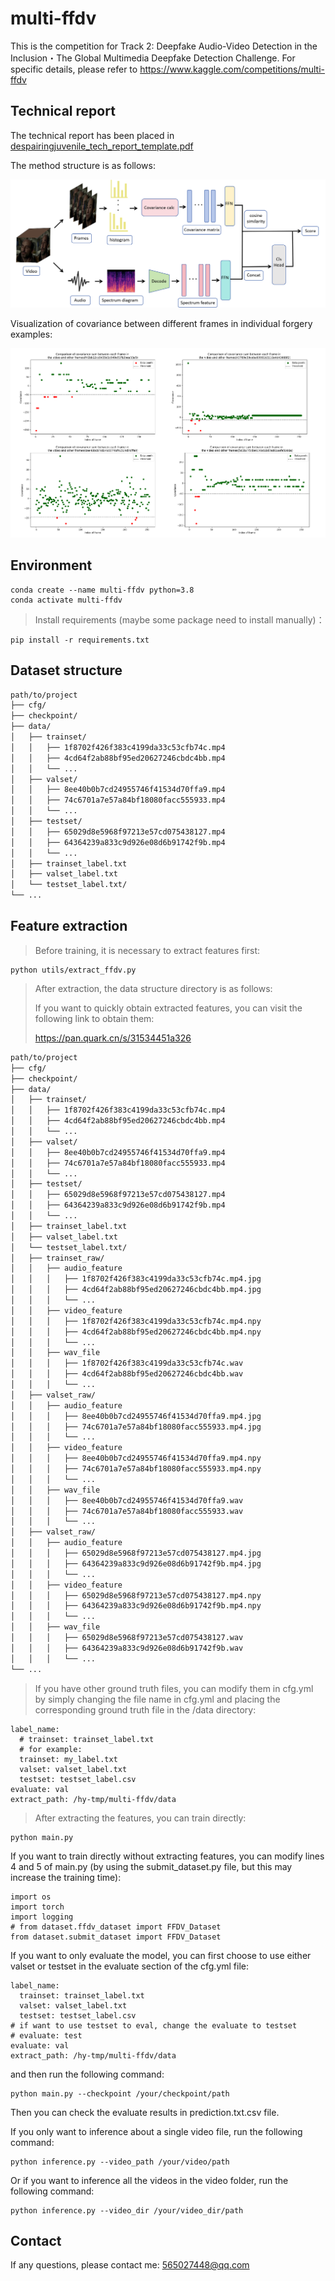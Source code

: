 # multi-ffdv
This is the competition for Track 2: Deepfake Audio-Video Detection in the Inclusion・The Global Multimedia Deepfake Detection Challenge. For specific details, please refer to https://www.kaggle.com/competitions/multi-ffdv

## Technical report

The technical report has been placed in [despairingjuvenile_tech_report_template.pdf](./despairingjuvenile_tech_report_template.pdf)

The method structure is as follows:

![framewor](assets/framework.png)



Visualization of covariance between different frames in individual forgery examples:

![covariance visualizetion](assets/cov_compare.png)

## Environment

```
conda create --name multi-ffdv python=3.8
conda activate multi-ffdv
```

> Install requirements (maybe some package need to install manually)：

```
pip install -r requirements.txt
```

## Dataset structure

```bash
path/to/project
├── cfg/
├── checkpoint/
├── data/
│   ├── trainset/
│   │   ├── 1f8702f426f383c4199da33c53cfb74c.mp4
│   │   ├── 4cd64f2ab88bf95ed20627246cbdc4bb.mp4
│   │   └── ...
│   ├── valset/
│   │   ├── 8ee40b0b7cd24955746f41534d70ffa9.mp4
│   │   ├── 74c6701a7e57a84bf18080facc555933.mp4
│   │   └── ...
│   ├── testset/
│   │   ├── 65029d8e5968f97213e57cd075438127.mp4
│   │   ├── 64364239a833c9d926e08d6b91742f9b.mp4
│   │   └── ...
│   ├── trainset_label.txt
│   ├── valset_label.txt
│   └── testset_label.txt/
└── ...
```

## Feature extraction

> Before training, it is necessary to extract features first:

```
python utils/extract_ffdv.py
```

> After extraction, the data structure directory is as follows:
>
> If you want to quickly obtain extracted features, you can visit the following link to obtain them:
>
> https://pan.quark.cn/s/31534451a326

```bash
path/to/project
├── cfg/
├── checkpoint/
├── data/
│   ├── trainset/
│   │   ├── 1f8702f426f383c4199da33c53cfb74c.mp4
│   │   ├── 4cd64f2ab88bf95ed20627246cbdc4bb.mp4
│   │   └── ...
│   ├── valset/
│   │   ├── 8ee40b0b7cd24955746f41534d70ffa9.mp4
│   │   ├── 74c6701a7e57a84bf18080facc555933.mp4
│   │   └── ...
│   ├── testset/
│   │   ├── 65029d8e5968f97213e57cd075438127.mp4
│   │   ├── 64364239a833c9d926e08d6b91742f9b.mp4
│   │   └── ...
│   ├── trainset_label.txt
│   ├── valset_label.txt
│   └── testset_label.txt/
│   ├── trainset_raw/
│   │   ├── audio_feature
│   │   │	├── 1f8702f426f383c4199da33c53cfb74c.mp4.jpg
│   │   │	├── 4cd64f2ab88bf95ed20627246cbdc4bb.mp4.jpg
│   │   │	└── ...
│   │   ├── video_feature
│   │   │	├── 1f8702f426f383c4199da33c53cfb74c.mp4.npy
│   │   │	├── 4cd64f2ab88bf95ed20627246cbdc4bb.mp4.npy
│   │   │	└── ...
│   │   ├── wav_file
│   │   │	├── 1f8702f426f383c4199da33c53cfb74c.wav
│   │   │	├── 4cd64f2ab88bf95ed20627246cbdc4bb.wav
│   │   │	└── ...
│   ├── valset_raw/
│   │   ├── audio_feature
│   │   │	├── 8ee40b0b7cd24955746f41534d70ffa9.mp4.jpg
│   │   │	├── 74c6701a7e57a84bf18080facc555933.mp4.jpg
│   │   │	└── ...
│   │   ├── video_feature
│   │   │	├── 8ee40b0b7cd24955746f41534d70ffa9.mp4.npy
│   │   │	├── 74c6701a7e57a84bf18080facc555933.mp4.npy
│   │   │	└── ...
│   │   ├── wav_file
│   │   │	├── 8ee40b0b7cd24955746f41534d70ffa9.wav
│   │   │	├── 74c6701a7e57a84bf18080facc555933.wav
│   │   │	└── ...
│   ├── valset_raw/
│   │   ├── audio_feature
│   │   │	├── 65029d8e5968f97213e57cd075438127.mp4.jpg
│   │   │	├── 64364239a833c9d926e08d6b91742f9b.mp4.jpg
│   │   │	└── ...
│   │   ├── video_feature
│   │   │	├── 65029d8e5968f97213e57cd075438127.mp4.npy
│   │   │	├── 64364239a833c9d926e08d6b91742f9b.mp4.npy
│   │   │	└── ...
│   │   ├── wav_file
│   │   │	├── 65029d8e5968f97213e57cd075438127.wav
│   │   │	├── 64364239a833c9d926e08d6b91742f9b.wav
│   │   │	└── ...
└── ...
```

> If you have other ground truth files, you can modify them in cfg.yml by simply changing the file name in cfg.yml and placing the corresponding ground truth file in the /data directory:

```
label_name:
  # trainset: trainset_label.txt
  # for example:
  trainset: my_label.txt
  valset: valset_label.txt
  testset: testset_label.csv
evaluate: val
extract_path: /hy-tmp/multi-ffdv/data
```

> After extracting the features, you can train directly:

```
python main.py
```

If you want to train directly without extracting features, you can modify lines 4 and 5 of main.py (by using the submit_dataset.py file, but this may increase the training time):

```
import os
import torch
import logging
# from dataset.ffdv_dataset import FFDV_Dataset
from dataset.submit_dataset import FFDV_Dataset
```

If you want to only evaluate the model, you can first choose to use either valset or testset in the evaluate section of the cfg.yml file:

```
label_name:
  trainset: trainset_label.txt
  valset: valset_label.txt
  testset: testset_label.csv
# if want to use testset to eval, change the evaluate to testset
# evaluate: test
evaluate: val
extract_path: /hy-tmp/multi-ffdv/data
```

 and then run the following command:

```
python main.py --checkpoint /your/checkpoint/path
```

Then you can check the evaluate results in prediction.txt.csv file. 

If you only want to inference about a single video file, run the following command:

```
python inference.py --video_path /your/video/path
```

Or if you want to inference all the videos in the video folder, run the following command:

```
python inference.py --video_dir /your/video_dir/path
```



 ## Contact
If any questions, please contact me:  565027448@qq.com
